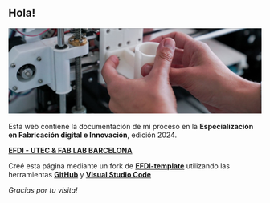 ## Hola!

![alt text](images/efdi.jpg)

Esta web contiene la documentación de mi proceso en la **Especialización en Fabricación digital e Innovación**, edición 2024.

**[EFDI - UTEC & FAB LAB BARCELONA](https://utec.edu.uy/uploads/plan/aae9141ec11a54d8a37697a357b1e167f51bf041.pdf)**

Creé esta página mediante un fork de **[EFDI-template](https://fablabbcn.github.io/efdi-template/)** utilizando las herramientas **[GitHub](https://github.com/)** y **[Visual Studio Code](https://code.visualstudio.com/)**

*Gracias por tu visita!*

